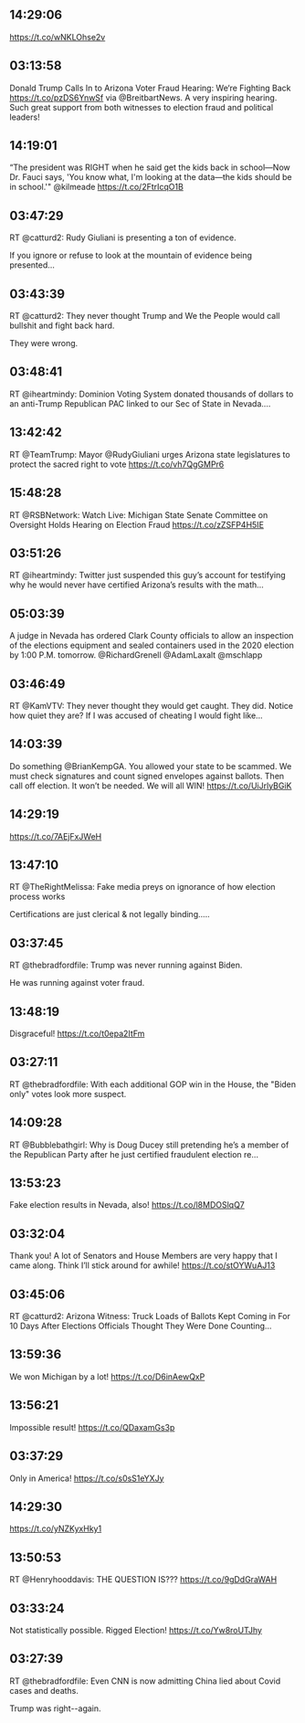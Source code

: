 ## 14:29:06
https://t.co/wNKLOhse2v
## 03:13:58
Donald Trump Calls In to Arizona Voter Fraud Hearing: We‘re Fighting Back https://t.co/pzDS6YnwSf via @BreitbartNews. A very inspiring hearing. Such great support from both witnesses to election fraud and political leaders!
## 14:19:01
“The president was RIGHT when he said get the kids back in school—Now Dr. Fauci says, 'You know what, I'm looking at the data—the kids should be in school.'" @kilmeade 
https://t.co/2FtrIcqO1B
## 03:47:29
RT @catturd2: Rudy Giuliani is presenting a ton of evidence. 

If you ignore or refuse to look at the mountain of evidence being presented…
## 03:43:39
RT @catturd2: They never thought Trump and We the People would call bullshit and fight back hard. 

They were wrong.
## 03:48:41
RT @iheartmindy: Dominion Voting System donated thousands of dollars to an anti-Trump Republican PAC linked to our Sec of State in Nevada.…
## 13:42:42
RT @TeamTrump: Mayor @RudyGiuliani urges Arizona state legislatures to protect the sacred right to vote https://t.co/vh7QgGMPr6
## 15:48:28
RT @RSBNetwork: Watch Live: Michigan State Senate Committee on Oversight Holds Hearing on Election Fraud https://t.co/zZSFP4H5IE
## 03:51:26
RT @iheartmindy: Twitter just suspended this guy’s account for testifying why he would never have certified Arizona’s results with the math…
## 05:03:39
A judge in Nevada has ordered Clark County officials to allow an inspection of the elections equipment and sealed containers used in the 2020 election by 1:00 P.M. tomorrow. @RichardGrenell @AdamLaxalt @mschlapp
## 03:46:49
RT @KamVTV: They never thought they would get caught. They did. Notice how quiet they are? If I was accused of cheating  I would fight like…
## 14:03:39
Do something @BrianKempGA. You allowed your state to be scammed. We must check signatures and count signed envelopes against ballots. Then call off election. It won’t be needed. We will all WIN! https://t.co/UiJrlyBGiK
## 14:29:19
https://t.co/7AEjFxJWeH
## 13:47:10
RT @TheRightMelissa: Fake media preys on ignorance of how election process works

Certifications are just clerical &amp; not legally binding..…
## 03:37:45
RT @thebradfordfile: Trump was never running against Biden. 

He was running against voter fraud.
## 13:48:19
Disgraceful! https://t.co/t0epa2ItFm
## 03:27:11
RT @thebradfordfile: With each additional GOP win in the House, the "Biden only" votes look more suspect.
## 14:09:28
RT @Bubblebathgirl: Why is Doug Ducey still pretending he’s a member of the Republican Party after he just certified fraudulent election re…
## 13:53:23
Fake election results in Nevada, also! https://t.co/l8MDOSlqQ7
## 03:32:04
Thank you! A lot of Senators and House Members are very happy that I came along. Think I’ll stick around for awhile! https://t.co/stOYWuAJ13
## 03:45:06
RT @catturd2: Arizona Witness: Truck Loads of Ballots Kept Coming in For 10 Days After Elections Officials Thought They Were Done Counting…
## 13:59:36
We won Michigan by a lot! https://t.co/D6inAewQxP
## 13:56:21
Impossible result! https://t.co/QDaxamGs3p
## 03:37:29
Only in America! https://t.co/s0sS1eYXJy
## 14:29:30
https://t.co/yNZKyxHky1
## 13:50:53
RT @Henryhooddavis: THE QUESTION IS??? https://t.co/9gDdGraWAH
## 03:33:24
Not statistically possible. Rigged Election! https://t.co/Yw8roUTJhy
## 03:27:39
RT @thebradfordfile: Even CNN is now admitting China lied about Covid cases and deaths.

Trump was right--again.
